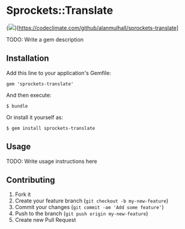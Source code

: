 # Sprockets::Translate

{<img src="https://codeclimate.com/github/alanmulhall/sprockets-translate.png" />}[https://codeclimate.com/github/alanmulhall/sprockets-translate]

TODO: Write a gem description

## Installation

Add this line to your application's Gemfile:

    gem 'sprockets-translate'

And then execute:

    $ bundle

Or install it yourself as:

    $ gem install sprockets-translate

## Usage

TODO: Write usage instructions here

## Contributing

1. Fork it
2. Create your feature branch (`git checkout -b my-new-feature`)
3. Commit your changes (`git commit -am 'Add some feature'`)
4. Push to the branch (`git push origin my-new-feature`)
5. Create new Pull Request
